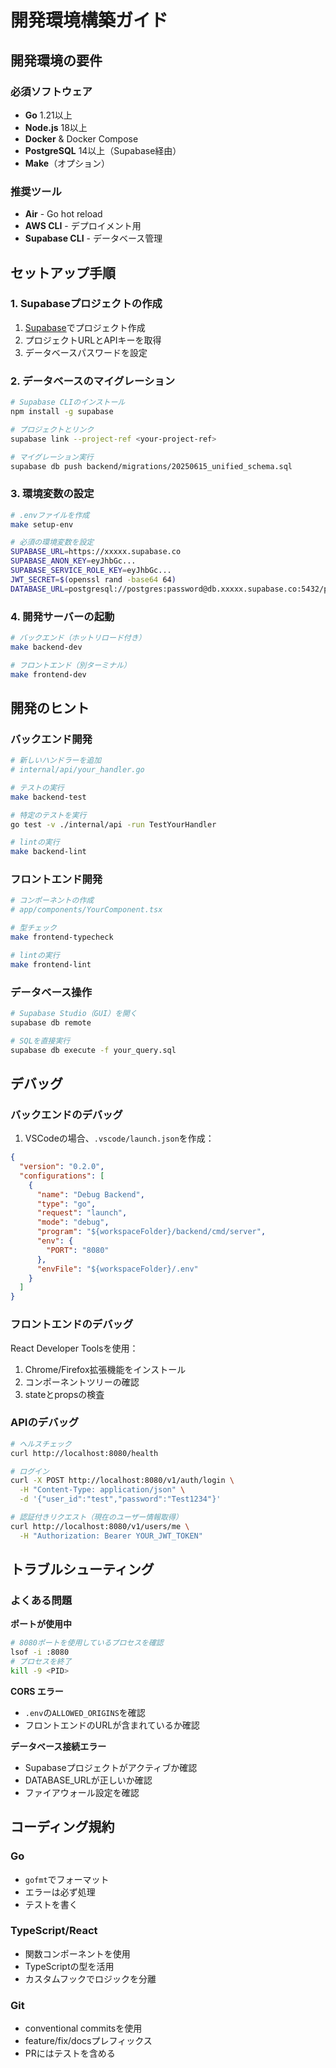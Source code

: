 # 開発環境構築ガイド

## 開発環境の要件

### 必須ソフトウェア
- **Go** 1.21以上
- **Node.js** 18以上
- **Docker** & Docker Compose
- **PostgreSQL** 14以上（Supabase経由）
- **Make**（オプション）

### 推奨ツール
- **Air** - Go hot reload
- **AWS CLI** - デプロイメント用
- **Supabase CLI** - データベース管理

## セットアップ手順

### 1. Supabaseプロジェクトの作成

1. [Supabase](https://supabase.com)でプロジェクト作成
2. プロジェクトURLとAPIキーを取得
3. データベースパスワードを設定

### 2. データベースのマイグレーション

```bash
# Supabase CLIのインストール
npm install -g supabase

# プロジェクトとリンク
supabase link --project-ref <your-project-ref>

# マイグレーション実行
supabase db push backend/migrations/20250615_unified_schema.sql
```

### 3. 環境変数の設定

```bash
# .envファイルを作成
make setup-env

# 必須の環境変数を設定
SUPABASE_URL=https://xxxxx.supabase.co
SUPABASE_ANON_KEY=eyJhbGc...
SUPABASE_SERVICE_ROLE_KEY=eyJhbGc...
JWT_SECRET=$(openssl rand -base64 64)
DATABASE_URL=postgresql://postgres:password@db.xxxxx.supabase.co:5432/postgres
```

### 4. 開発サーバーの起動

```bash
# バックエンド（ホットリロード付き）
make backend-dev

# フロントエンド（別ターミナル）
make frontend-dev
```

## 開発のヒント

### バックエンド開発

```bash
# 新しいハンドラーを追加
# internal/api/your_handler.go

# テストの実行
make backend-test

# 特定のテストを実行
go test -v ./internal/api -run TestYourHandler

# lintの実行
make backend-lint
```

### フロントエンド開発

```bash
# コンポーネントの作成
# app/components/YourComponent.tsx

# 型チェック
make frontend-typecheck

# lintの実行
make frontend-lint
```

### データベース操作

```bash
# Supabase Studio（GUI）を開く
supabase db remote

# SQLを直接実行
supabase db execute -f your_query.sql
```

## デバッグ

### バックエンドのデバッグ

1. VSCodeの場合、`.vscode/launch.json`を作成：
```json
{
  "version": "0.2.0",
  "configurations": [
    {
      "name": "Debug Backend",
      "type": "go",
      "request": "launch",
      "mode": "debug",
      "program": "${workspaceFolder}/backend/cmd/server",
      "env": {
        "PORT": "8080"
      },
      "envFile": "${workspaceFolder}/.env"
    }
  ]
}
```

### フロントエンドのデバッグ

React Developer Toolsを使用：
1. Chrome/Firefox拡張機能をインストール
2. コンポーネントツリーの確認
3. stateとpropsの検査

### APIのデバッグ

```bash
# ヘルスチェック
curl http://localhost:8080/health

# ログイン
curl -X POST http://localhost:8080/v1/auth/login \
  -H "Content-Type: application/json" \
  -d '{"user_id":"test","password":"Test1234"}'

# 認証付きリクエスト（現在のユーザー情報取得）
curl http://localhost:8080/v1/users/me \
  -H "Authorization: Bearer YOUR_JWT_TOKEN"
```

## トラブルシューティング

### よくある問題

**ポートが使用中**
```bash
# 8080ポートを使用しているプロセスを確認
lsof -i :8080
# プロセスを終了
kill -9 <PID>
```

**CORS エラー**
- `.env`の`ALLOWED_ORIGINS`を確認
- フロントエンドのURLが含まれているか確認

**データベース接続エラー**
- Supabaseプロジェクトがアクティブか確認
- DATABASE_URLが正しいか確認
- ファイアウォール設定を確認

## コーディング規約

### Go
- `gofmt`でフォーマット
- エラーは必ず処理
- テストを書く

### TypeScript/React
- 関数コンポーネントを使用
- TypeScriptの型を活用
- カスタムフックでロジックを分離

### Git
- conventional commitsを使用
- feature/fix/docsプレフィックス
- PRにはテストを含める